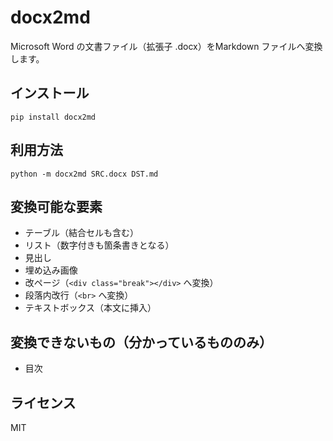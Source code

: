 # docx2md

Microsoft Word の文書ファイル（拡張子 .docx）をMarkdown ファイルへ変換します。

## インストール

```
pip install docx2md
```

## 利用方法

```
python -m docx2md SRC.docx DST.md
```

## 変換可能な要素

* テーブル（結合セルも含む）
* リスト（数字付きも箇条書きとなる）
* 見出し
* 埋め込み画像
* 改ページ（```<div class="break"></div>``` へ変換）
* 段落内改行（```<br>``` へ変換）
* テキストボックス（本文に挿入）

## 変換できないもの（分かっているもののみ）

* 目次

## ライセンス

MIT

